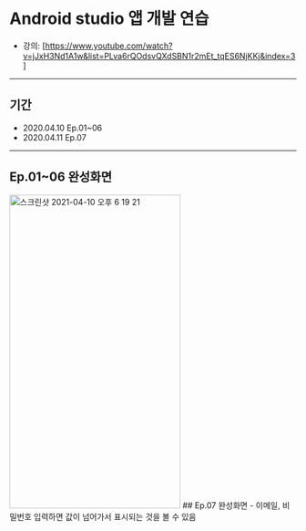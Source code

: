 # Android studio 앱 개발 연습
* 강의: [https://www.youtube.com/watch?v=jJxH3Nd1A1w&list=PLva6rQOdsvQXdSBN1r2mEt_tqES6NjKKj&index=3]
---
## 기간
- 2020.04.10 Ep.01~06
- 2020.04.11 Ep.07
---

<a id="Ch01"></a>
## Ep.01~06 완성화면
 <img width="300" height="550" alt="스크린샷 2021-04-10 오후 6 19 21" src="https://user-images.githubusercontent.com/56288954/114265012-5710fd80-9a29-11eb-897b-e5c42daf5368.png">
## Ep.07 완성화면
- 이메일, 비밀번호 입력하면 값이 넘어가서 표시되는 것을 볼 수 있음
